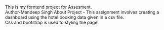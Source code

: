 This is my forntend project for Assesment. 
<br>
Author-Mandeep Singh
About Project - This assignment involves creating a dashboard using the hotel booking data given in a csv file.
<br>
Css and bootstrap is used to styling the page.
